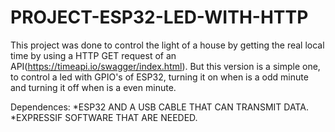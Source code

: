 # PROJECT-ESP32-LED-WITH-HTTP

This project was done to control the light of a house by getting the real local time by using a HTTP GET request of an API(https://timeapi.io/swagger/index.html). But this version is a simple one, to control a led with GPIO's of ESP32, turning it on when is a odd minute and turning it off when is a even minute.

Dependences: 
*ESP32 AND A USB CABLE THAT CAN TRANSMIT DATA.    
*EXPRESSIF SOFTWARE THAT ARE NEEDED.
